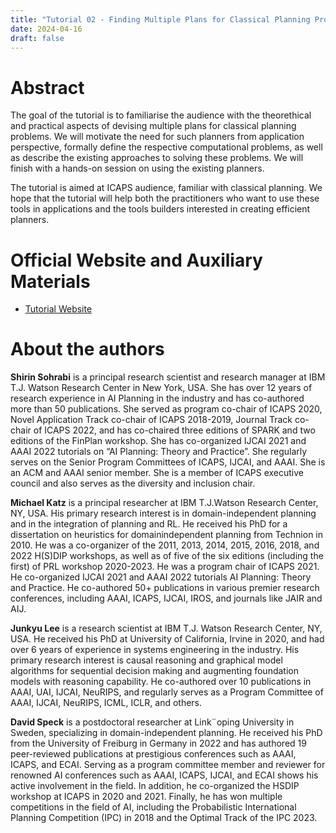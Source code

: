 ```yaml
---
title: "Tutorial 02 - Finding Multiple Plans for Classical Planning Problems"
date: 2024-04-16
draft: false
---
```


# Abstract

The goal of the tutorial is to familiarise the audience with the theorethical and practical
aspects of devising multiple plans for classical planning problems. We will motivate the need
for such planners from application perspective, formally define the respective computational
problems, as well as describe the existing approaches to solving these problems. We will
finish with a hands-on session on using the existing planners.

The tutorial is aimed at ICAPS audience, familiar with classical planning. We hope that the tutorial will help both the 
practitioners who want to use these tools in applications and the tools builders interested in creating efficient planners.

# Official Website and Auxiliary Materials

- [Tutorial Website](xxxx)

# About the authors

**Shirin Sohrabi** is a principal research scientist and research manager at IBM T.J. Watson
Research Center in New York, USA. She has over 12 years of research experience
in AI Planning in the industry and has co-authored more than 50 publications. She
served as program co-chair of ICAPS 2020, Novel Application Track co-chair of ICAPS
2018-2019, Journal Track co-chair of ICAPS 2022, and has co-chaired three editions
of SPARK and two editions of the FinPlan workshop. She has co-organized IJCAI
2021 and AAAI 2022 tutorials on “AI Planning: Theory and Practice”. She regularly
serves on the Senior Program Committees of ICAPS, IJCAI, and AAAI. She is an
ACM and AAAI senior member. She is a member of ICAPS executive council and
also serves as the diversity and inclusion chair.

**Michael Katz** is a principal researcher at IBM T.J.Watson Research Center, NY, USA.
His primary research interest is in domain-independent planning and in the integration
of planning and RL. He received his PhD for a dissertation on heuristics for domainindependent
planning from Technion in 2010. He was a co-organizer of the 2011,
2013, 2014, 2015, 2016, 2018, and 2022 H(S)DIP workshops, as well as of five of the
six editions (including the first) of PRL workshop 2020-2023. He was a program chair
of ICAPS 2021. He co-organized IJCAI 2021 and AAAI 2022 tutorials AI Planning:
Theory and Practice. He co-authored 50+ publications in various premier research
conferences, including AAAI, ICAPS, IJCAI, IROS, and journals like JAIR and AIJ.

**Junkyu Lee** is a research scientist at IBM T.J. Watson Research Center, NY, USA.
He received his PhD at University of California, Irvine in 2020, and had over 6 years
of experience in systems engineering in the industry. His primary research interest
is causal reasoning and graphical model algorithms for sequential decision making
and augmenting foundation models with reasoning capability. He co-authored over
10 publications in AAAI, UAI, IJCAI, NeuRIPS, and regularly serves as a Program
Committee of AAAI, IJCAI, NeuRIPS, ICML, ICLR, and others.

**David Speck** is a postdoctoral researcher at Link¨oping University in Sweden, specializing
in domain-independent planning. He received his PhD from the University of
Freiburg in Germany in 2022 and has authored 19 peer-reviewed publications at prestigious
conferences such as AAAI, ICAPS, and ECAI. Serving as a program committee
member and reviewer for renowned AI conferences such as AAAI, ICAPS, IJCAI,
and ECAI shows his active involvement in the field. In addition, he co-organized the
HSDIP workshop at ICAPS in 2020 and 2021. Finally, he has won multiple competitions
in the field of AI, including the Probabilistic International Planning Competition
(IPC) in 2018 and the Optimal Track of the IPC 2023.